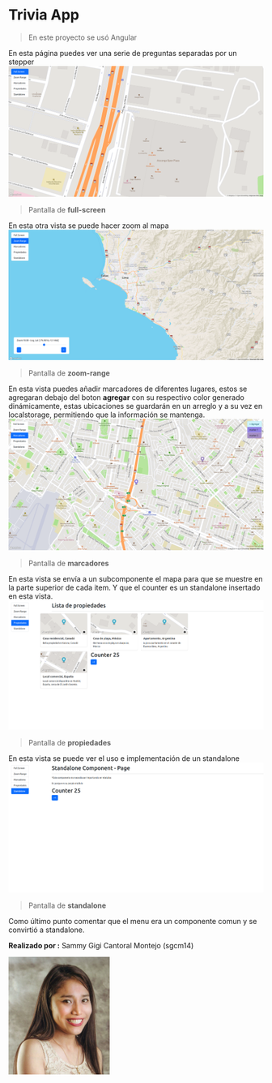 Trivia App
==========
> En este proyecto se usó Angular

En esta página puedes ver una serie de preguntas separadas por un stepper
![](https://raw.githubusercontent.com/sgcm14/mapas-app-v2/main/doc/imagen1.png)
> Pantalla de **full-screen**

En esta otra vista se puede hacer zoom al mapa
![](https://raw.githubusercontent.com/sgcm14/mapas-app-v2/main/doc/imagen2.png)
> Pantalla de **zoom-range**

En esta vista puedes añadir marcadores de diferentes lugares, estos se agregaran debajo del boton **agregar** con su respectivo color generado dinámicamente, estas ubicaciones se guardarán en un arreglo y a su vez en localstorage, permitiendo que la información se mantenga.
![](https://raw.githubusercontent.com/sgcm14/mapas-app-v2/main/doc/imagen3.png)
> Pantalla de **marcadores**

En esta vista se envía a un subcomponente el mapa para que se muestre en la parte superior de cada item. Y que el counter es un standalone insertado en esta vista.
![](https://raw.githubusercontent.com/sgcm14/mapas-app-v2/main/doc/imagen4.png)
> Pantalla de **propiedades**

En esta vista se puede ver el uso e implementación de un standalone
![](https://raw.githubusercontent.com/sgcm14/mapas-app-v2/main/doc/imagen5.png)
> Pantalla de **standalone**

Como último punto comentar que el menu era un componente comun y se convirtió a standalone.

**Realizado por :** Sammy Gigi Cantoral Montejo (sgcm14)

<img src ="https://raw.githubusercontent.com/sgcm14/sgcm14/main/sammy.jpg" width="200">


